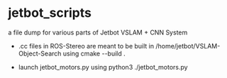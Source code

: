 # jetbot_scripts
a file dump for various parts of Jetbot VSLAM + CNN System

- .cc files in ROS-Stereo are meant to be built in /home/jetbot/VSLAM-Object-Search using cmake --build .

- launch jetbot_motors.py using python3 ./jetbot_motors.py
